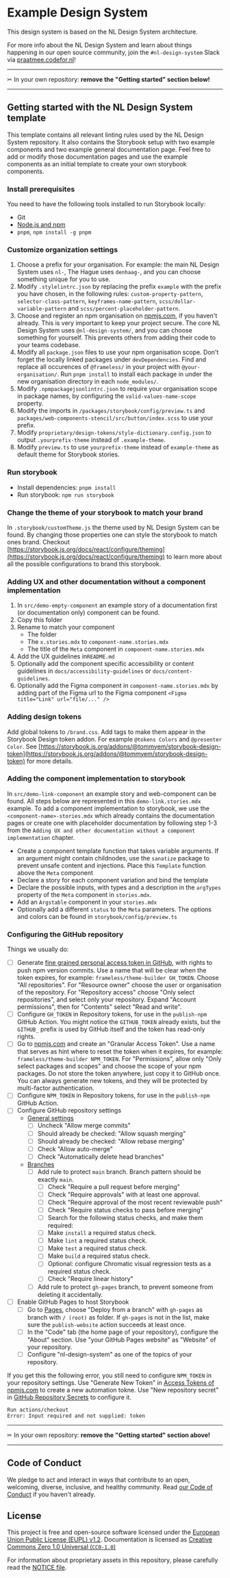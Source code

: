 <!-- @license CC0-1.0 -->

# Example Design System

This design system is based on the NL Design System architecture.

For more info about the NL Design System and learn about things happening in our open source community, join the `#nl-design-system` Slack via [praatmee.codefor.nl](https://praatmee.codefor.nl)!

---

✂ In your own repository: **remove the "Getting started" section below!**

---

## Getting started with the NL Design System template

This template contains all relevant linting rules used by the NL Design System repository.
It also contains the Storybook setup with two example components and two example general documentation page.
Feel free to add or modify those documentation pages and use the example components as an initial template to create your own storybook components.

### Install prerequisites

You need to have the following tools installed to run Storybook locally:

- Git
- [Node.js and npm](https://nodejs.org/en/)
- `pnpm`, `npm install -g pnpm`

### Customize organization settings

1. Choose a prefix for your organisation. For example: the main NL Design System uses `nl-`, The Hague uses `denhaag-`, and you can choose something unique for you to use.
2. Modify `.stylelintrc.json` by replacing the prefix `example` with the prefix you have chosen, in the following rules: `custom-property-pattern`, `selector-class-pattern`, `keyframes-name-pattern`, `scss/dollar-variable-pattern` and `scss/percent-placeholder-pattern`.
3. Choose and register an npm organisation on [npmjs.com](https://www.npmjs.com/org/create), if you haven't already. This is very important to keep your project secure. The core NL Design System uses `@nl-design-system/`, and you can choose something for yourself. This prevents others from adding their code to your teams codebase.
4. Modify all `package.json` files to use your npm organisation scope. Don't forget the locally linked packages under `devDependencies`. Find and replace all occurences of `@frameless/` in your project with `@your-organisation/`. Run `pnpm install` to install each package in under the new organisation directory in each `node_modules/`.
5. Modify `.npmpackagejsonlintrc.json` to require your organisation scope in package names, by configuring the `valid-values-name-scope` property.
6. Modify the imports in `/packages/storybook/config/preview.ts` and `packages/web-components-stencil/src/button/index.scss` to use your prefix.
7. Modify `proprietary/design-tokens/style-dictionary.config.json` to output `.yourprefix-theme` instead of `.example-theme`.
8. Modify `preview.ts` to use `yourprefix-theme` instead of `example-theme` as default theme for Storybook stories.

### Run storybook

- Install dependencies: `pnpm install`
- Run storybook: `npm run storybook`

### Change the theme of your storybook to match your brand

In `.storybook/customTheme.js` the theme used by NL Design System can be found. By changing those properties one can style the storybook to match ones brand. Checkout [https://storybook.js.org/docs/react/configure/theming](https://storybook.js.org/docs/react/configure/theming) to learn more about all the possible configurations to brand this storybook.

### Adding UX and other documentation without a component implementation

1. In `src/demo-empty-component` an example story of a documentation first (or documentation only) component can be found.
2. Copy this folder
3. Rename to match your component
   - The folder
   - The `x.stories.mdx` to `component-name.stories.mdx`
   - The title of the `Meta` component in `component-name.stories.mdx`
4. Add the UX guidelines in`README.md`
5. Optionally add the component specific accessibility or content guidelines in `docs/accessibility-guidelines` or `docs/content-guidelines`.
6. Optionally add the Figma component in `component-name.stories.mdx` by adding part of the Figma url to the Figma component `<Figma title="Link" url="file/..." />`

### Adding design tokens

Add global tokens to `/brand.css`. Add tags to make them appear in the Storybook Design token addon. For example `@tokens Colors` and `@presenter Color`. See [https://storybook.js.org/addons/@tommyem/storybook-design-token](https://storybook.js.org/addons/@tommyem/storybook-design-token) for more details.

### Adding the component implementation to storybook

In `src/demo-link-component` an example story and web-component can be found. All steps below are represented in this `demo-link.stories.mdx` example.
To add a component implementation to storybook, we use the `<component-name>-stories.mdx` which already contains the documentation pages or create one with placeholder documentation by following step 1-3 from the `Adding UX and other documentation without a component implementation` chapter.

- Create a component template function that takes variable arguments. If an argument might contain childnodes, use the `sanatize` package to prevent unsafe content and injections. Place this `Template` function above the `Meta` component
- Declare a story for each component variation and bind the template
- Declare the possible inputs, with types and a description in the `argTypes` property of the `Meta` component in `stories.mdx`.
- Add an `Argstable` component in your `stories.mdx`
- Optionally add a different `status` to the `Meta` parameters. The options and colors can be found in `storybook/config/preview.ts`

### Configuring the GitHub repository

Things we usually do:

- [ ] Generate [fine grained personal access token in GitHub](https://github.com/settings/tokens?type=beta), with rights to push npm version commits. Use a name that will be clear when the token expires, for example: `frameless/theme-builder GH_TOKEN`. Choose "All repositories". For "Resource owner" choose the user or organisation of the repository. For "Repository access" choose "Only select repositories", and select only your repository. Expand "Account permissions", then for "Contents" select "Read and write".
- [ ] Configure `GH_TOKEN` in Repository tokens, for use in the `publish-npm` GitHub Action. You might notice the `GITHUB_TOKEN` already exists, but the `GITHUB_` prefix is used by GitHub itself and the token has read-only rights.
- [ ] Go to [npmjs.com](https://www.npmjs.com/) and create an "Granular Access Token". Use a name that serves as hint where to reset the token when it expires, for example: `frameless/theme-builder NPM_TOKEN`. For "Permissions", allow only "Only select packages and scopes" and choose the scope of your npm packages. Do not store the token anywhere, just copy it to GitHub once. You can always generate new tokens, and they will be protected by multi-factor authentication.
- [ ] Configure `NPM_TOKEN` in Repository tokens, for use in the `publish-npm` GitHub Action.
- [ ] Configure GitHub repository settings
  - [General settings](https://github.com/frameless/theme-builder/settings)
    - [ ] Uncheck "Allow merge commits"
    - [ ] Should already be checked: "Allow squash merging"
    - [ ] Should already be checked: "Allow rebase merging"
    - [ ] Check "Allow auto-merge"
    - [ ] Check "Automatically delete head branches"
  - [Branches](https://github.com/frameless/theme-builder/settings/branches)
    - [ ] Add rule to protect `main` branch. Branch pattern should be exactly `main`.
      - [ ] Check "Require a pull request before merging"
      - [ ] Check "Require approvals" with at least one approval.
      - [ ] Check "Require approval of the most recent reviewable push"
      - [ ] Check "Require status checks to pass before merging"
      - [ ] Search for the following status checks, and make them required:
      - [ ] Make `install` a required status check.
      - [ ] Make `lint` a required status check.
      - [ ] Make `test` a required status check.
      - [ ] Make `build` a required status check.
      - [ ] Optional: configure Chromatic visual regression tests as a required status check.
      - [ ] Check "Require linear history"
    - [ ] Add rule to protect `gh-pages` branch, to prevent someone from deleting it accidentally.
- [ ] Enable GitHub Pages to host Storybook
  - [ ] Go to [Pages](https://github.com/frameless/theme-builder/settings/pages), choose "Deploy from a branch" with `gh-pages` as branch with `/ (root)` as folder. If `gh-pages` is not in the list, make sure the `publish-website` action succeeds at least once.
  - [ ] In the "Code" tab (the home page of your repository), configure the "About" section. Use "your GitHub Pages website" as "Website" of your repository.
  - [ ] Configure "nl-design-system" as one of the topics of your repository.

If you get this the following error, you still need to configure `NPM_TOKEN` in your repository settings. Use "Generate New Token" in [Access Tokens of npmjs.com](https://www.npmjs.com/) to create a new automation tokne. Use "New repository secret" in [GitHub Repository Secrets](https://docs.github.com/en/repositories/managing-your-repositorys-settings-and-features/enabling-features-for-your-repository/managing-github-actions-settings-for-a-repository) to configure it.

```log
Run actions/checkout
Error: Input required and not supplied: token
```

---

✂ In your own repository: **remove the "Getting started" section above!**

---

## Code of Conduct

We pledge to act and interact in ways that contribute to an open, welcoming, diverse, inclusive, and healthy community. Read [our Code of Conduct](CODE_OF_CONDUCT.md) if you haven't already.

## License

This project is free and open-source software licensed under the [European Union Public License (EUPL) v1.2](LICENSE.md). Documentation is licensed as [Creative Commons Zero 1.0 Universal (`CC0-1.0`)](https://creativecommons.org/publicdomain/zero/1.0/legalcode)

For information about proprietary assets in this repository, please carefully read the [NOTICE file](NOTICE.md).
